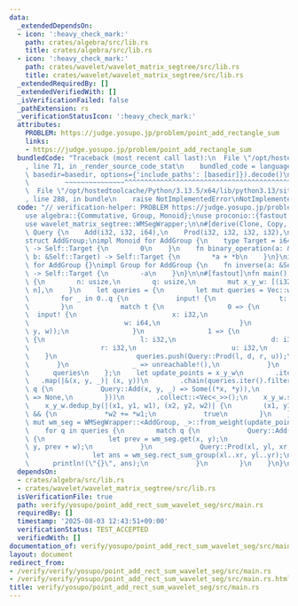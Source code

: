 ```yaml
---
data:
  _extendedDependsOn:
  - icon: ':heavy_check_mark:'
    path: crates/algebra/src/lib.rs
    title: crates/algebra/src/lib.rs
  - icon: ':heavy_check_mark:'
    path: crates/wavelet/wavelet_matrix_segtree/src/lib.rs
    title: crates/wavelet/wavelet_matrix_segtree/src/lib.rs
  _extendedRequiredBy: []
  _extendedVerifiedWith: []
  _isVerificationFailed: false
  _pathExtension: rs
  _verificationStatusIcon: ':heavy_check_mark:'
  attributes:
    PROBLEM: https://judge.yosupo.jp/problem/point_add_rectangle_sum
    links:
    - https://judge.yosupo.jp/problem/point_add_rectangle_sum
  bundledCode: "Traceback (most recent call last):\n  File \"/opt/hostedtoolcache/Python/3.13.5/x64/lib/python3.13/site-packages/onlinejudge_verify/documentation/build.py\"\
    , line 71, in _render_source_code_stat\n    bundled_code = language.bundle(stat.path,\
    \ basedir=basedir, options={'include_paths': [basedir]}).decode()\n          \
    \         ~~~~~~~~~~~~~~~^^^^^^^^^^^^^^^^^^^^^^^^^^^^^^^^^^^^^^^^^^^^^^^^^^^^^^^^^^^^^^^^^^\n\
    \  File \"/opt/hostedtoolcache/Python/3.13.5/x64/lib/python3.13/site-packages/onlinejudge_verify/languages/rust.py\"\
    , line 288, in bundle\n    raise NotImplementedError\nNotImplementedError\n"
  code: "// verification-helper: PROBLEM https://judge.yosupo.jp/problem/point_add_rectangle_sum\n\
    use algebra::{Commutative, Group, Monoid};\nuse proconio::{fastout, input};\n\
    use wavelet_matrix_segtree::WMSegWrapper;\n\n#[derive(Clone, Copy, Debug)]\nenum\
    \ Query {\n    Add(i32, i32, i64),\n    Prod(i32, i32, i32, i32),\n}\n\n#[derive(Debug)]\n\
    struct AddGroup;\nimpl Monoid for AddGroup {\n    type Target = i64;\n    fn id_element()\
    \ -> Self::Target {\n        0\n    }\n    fn binary_operation(a: &Self::Target,\
    \ b: &Self::Target) -> Self::Target {\n        *a + *b\n    }\n}\nimpl Commutative\
    \ for AddGroup {}\nimpl Group for AddGroup {\n    fn inverse(a: &Self::Target)\
    \ -> Self::Target {\n        -a\n    }\n}\n\n#[fastout]\nfn main() {\n    input!\
    \ {\n        n: usize,\n        q: usize,\n        mut x_y_w: [(i32, i32, i64);\
    \ n],\n    }\n    let queries = {\n        let mut queries = Vec::with_capacity(q);\n\
    \        for _ in 0..q {\n            input! {\n                t: i32,\n    \
    \        }\n            match t {\n                0 => {\n                  \
    \  input! {\n                        x: i32,\n                        y: i32,\n\
    \                        w: i64,\n                    }\n                    queries.push(Query::Add(x,\
    \ y, w));\n                }\n                1 => {\n                    input!\
    \ {\n                        l: i32,\n                        d: i32,\n      \
    \                  r: i32,\n                        u: i32,\n                \
    \    }\n                    queries.push(Query::Prod(l, d, r, u));\n         \
    \       }\n                _ => unreachable!(),\n            }\n        }\n  \
    \      queries\n    };\n    let update_points = x_y_w\n        .iter()\n     \
    \   .map(|&(x, y, _)| (x, y))\n        .chain(queries.iter().filter_map(|q| match\
    \ q {\n            Query::Add(x, y, _) => Some((*x, *y)),\n            Query::Prod(..)\
    \ => None,\n        }))\n        .collect::<Vec<_>>();\n    x_y_w.sort_unstable();\n\
    \    x_y_w.dedup_by(|(x1, y1, w1), (x2, y2, w2)| {\n        (x1, y1) == (x2, y2)\
    \ && {\n            *w2 += *w1;\n            true\n        }\n    });\n    let\
    \ mut wm_seg = WMSegWrapper::<AddGroup, _>::from_weight(update_points, &x_y_w);\n\
    \    for q in queries {\n        match q {\n            Query::Add(x, y, w) =>\
    \ {\n                let prev = wm_seg.get(x, y);\n                wm_seg.set(x,\
    \ y, prev + w);\n            }\n            Query::Prod(xl, yl, xr, yr) => {\n\
    \                let ans = wm_seg.rect_sum_group(xl..xr, yl..yr);\n          \
    \      println!(\"{}\", ans);\n            }\n        }\n    }\n}\n"
  dependsOn:
  - crates/algebra/src/lib.rs
  - crates/wavelet/wavelet_matrix_segtree/src/lib.rs
  isVerificationFile: true
  path: verify/yosupo/point_add_rect_sum_wavelet_seg/src/main.rs
  requiredBy: []
  timestamp: '2025-08-03 12:43:51+09:00'
  verificationStatus: TEST_ACCEPTED
  verifiedWith: []
documentation_of: verify/yosupo/point_add_rect_sum_wavelet_seg/src/main.rs
layout: document
redirect_from:
- /verify/verify/yosupo/point_add_rect_sum_wavelet_seg/src/main.rs
- /verify/verify/yosupo/point_add_rect_sum_wavelet_seg/src/main.rs.html
title: verify/yosupo/point_add_rect_sum_wavelet_seg/src/main.rs
---
```

